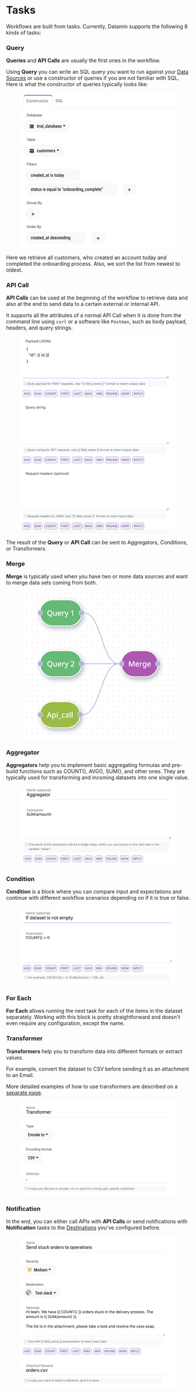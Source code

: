 # Tasks

Workflows are built from tasks. Currently, Datamin supports the following 8 kinds of tasks:

### Query

**Queries** and **API Calls** are usually the first ones in the workflow.&#x20;

Using **Query** you can write an SQL query you want to run against your [Data Sources](../../data-sources/connecting-a-data-source.md) or use a constructor of queries if you are not familiar with SQL. Here is what the constructor of queries typically looks like:

<figure><img src="../../.gitbook/assets/Screenshot 2022-09-16 at 17.56.11.png" alt=""><figcaption></figcaption></figure>

Here we retrieve all customers, who created an account today and completed the onboarding process. Also, we sort the list from newest to oldest.

### API Call

**API Calls** can be used at the beginning of the workflow to retrieve data and also at the end to send data to a certain external or internal API.

It supports all the attributes of a normal API Call when it is done from the command line using `curl` or a software like `Postman`, such as body payload, headers, and query strings.

<figure><img src="../../.gitbook/assets/Screenshot 2022-09-16 at 18.07.05.png" alt=""><figcaption></figcaption></figure>

The result of the **Query** or **API Call** can be sent to Aggregators, Conditions, or Transformers.

### Merge

**Merge** is typically used when you have two or more data sources and want to merge data sets coming from both.&#x20;

<figure><img src="../../.gitbook/assets/Screenshot 2022-09-16 at 18.13.03.png" alt=""><figcaption></figcaption></figure>

### Aggregator

**Aggregators** help you to implement basic aggregating formulas and pre-build functions such as COUNT(), AVG(), SUM(), and other ones. They are typically used for transforming and incoming datasets into one single value.

<figure><img src="../../.gitbook/assets/Screenshot 2022-09-16 at 18.10.58.png" alt=""><figcaption></figcaption></figure>

### Condition

**Condition** is a block where you can compare input and expectations and continue with different workflow scenarios depending on if it is true or false.

<figure><img src="../../.gitbook/assets/Screenshot 2022-09-16 at 18.14.30.png" alt=""><figcaption></figcaption></figure>

### For Each

**For Each** allows running the next task for each of the items in the dataset separately. Working with this block is pretty straightforward and doesn't even require any configuration, except the name.&#x20;

### Transformer

**Transformers** help you to transform data into different formats or extract values.

For example, convert the dataset to CSV before sending it as an attachment to an Email.

More detailed examples of how to use transformers are described on a [separate page](transformers.md).

<figure><img src="../../.gitbook/assets/Screenshot 2022-09-16 at 18.18.58.png" alt=""><figcaption></figcaption></figure>

### Notification

In the end, you can either call APIs with **API Calls** or send notifications with **Notification** tasks to the [Destinations](../../destinations/connecting-a-destination.md) you've configured before.

<figure><img src="../../.gitbook/assets/Screenshot 2022-09-16 at 18.21.46.png" alt=""><figcaption></figcaption></figure>
